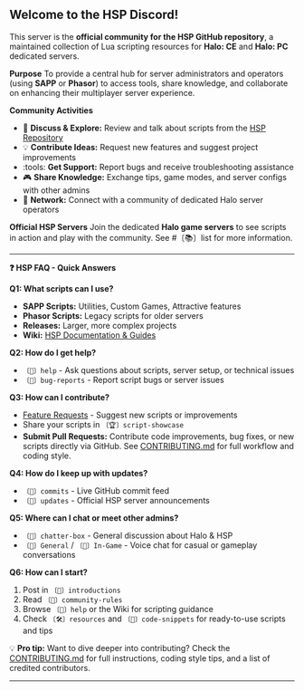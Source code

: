 ## Welcome to the HSP Discord!

This server is the **official community for the HSP GitHub repository**, a maintained collection of Lua scripting resources for **Halo: CE** and **Halo: PC** dedicated servers.

**Purpose**
To provide a central hub for server administrators and operators (using **SAPP** or **Phasor**) to access tools, share knowledge, and collaborate on enhancing their multiplayer server experience.

**Community Activities**

* :open_file_folder: **Discuss & Explore:** Review and talk about scripts from the [HSP Repository](https://github.com/Chalwk/HALO-SCRIPT-PROJECTS)
* :bulb: **Contribute Ideas:** Request new features and suggest project improvements
* :tools: **Get Support:** Report bugs and receive troubleshooting assistance
* :video_game: **Share Knowledge:** Exchange tips, game modes, and server configs with other admins
* :handshake: **Network:** Connect with a community of dedicated Halo server operators

**Official HSP Servers**
Join the dedicated **Halo game servers** to see scripts in action and play with the community. See #〔📚〕list for more information.

---

**❓ HSP FAQ - Quick Answers**

**Q1: What scripts can I use?**

* **SAPP Scripts:** Utilities, Custom Games, Attractive features
* **Phasor Scripts:** Legacy scripts for older servers
* **Releases:** Larger, more complex projects
* **Wiki:** [HSP Documentation & Guides](https://github.com/Chalwk/HALO-SCRIPT-PROJECTS/wiki)

**Q2: How do I get help?**

* `〔🙋〕help` - Ask questions about scripts, server setup, or technical issues
* `〔🐛〕bug-reports` - Report script bugs or server issues

**Q3: How can I contribute?**

* [Feature Requests](https://github.com/Chalwk/HALO-SCRIPT-PROJECTS/issues/new?template=FEATURE_REQUEST.yaml) - Suggest new scripts or improvements
* Share your scripts in `〔🏆〕script-showcase`
* **Submit Pull Requests:** Contribute code improvements, bug fixes, or new scripts directly via GitHub. See [CONTRIBUTING.md](https://github.com/Chalwk/HALO-SCRIPT-PROJECTS/blob/master/CONTRIBUTING.md) for full workflow and coding style.

**Q4: How do I keep up with updates?**

* `〔🔔〕commits` - Live GitHub commit feed
* `〔🔔〕updates` - Official HSP server announcements

**Q5: Where can I chat or meet other admins?**

* `〔💬〕chatter-box` - General discussion about Halo & HSP
* `〔🎤〕General` / `〔🎤〕In-Game` - Voice chat for casual or gameplay conversations

**Q6: How can I start?**

1. Post in `〔👋〕introductions`
2. Read `〔📕〕community-rules`
3. Browse `〔🙋〕help` or the Wiki for scripting guidance
4. Check `〔🛠️〕resources` and `〔👾〕code-snippets` for ready-to-use scripts and tips

💡 **Pro tip:** Want to dive deeper into contributing? Check the [CONTRIBUTING.md](https://github.com/Chalwk/HALO-SCRIPT-PROJECTS/blob/master/CONTRIBUTING.md) for full instructions, coding style tips, and a list of credited contributors.

---
